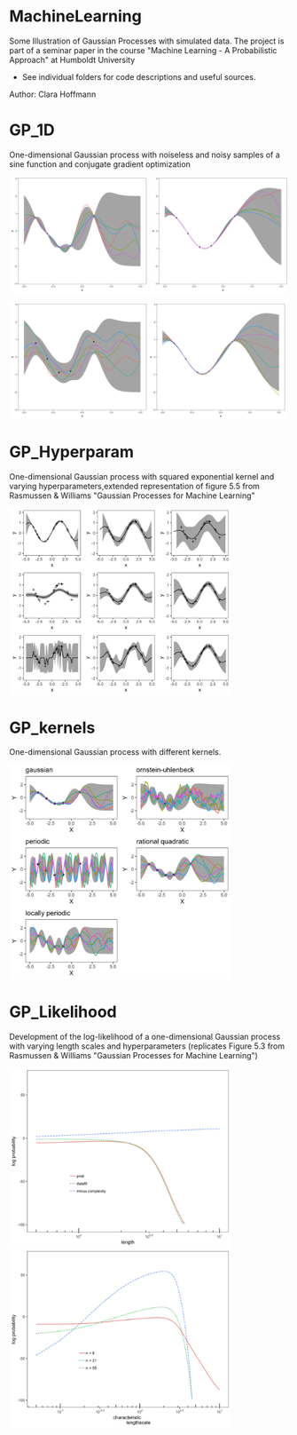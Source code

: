# MachineLearning
Some Illustration of Gaussian Processes with simulated data. The project is part of a seminar paper in the course "Machine Learning - A Probabilistic Approach" at Humboldt University
- See individual folders for code descriptions and useful sources.

Author: Clara Hoffmann

# GP_1D

One-dimensional Gaussian process with noiseless and noisy samples of a sine function and conjugate gradient optimization

<img src="GP_1D/gpnoerror.jpg" width="250"> <img src="GP_1D/gpnoerror_opt.jpg" width="250"> 

<img src="GP_1D/gperror.jpg" width="250"><img src="GP_1D/gperror_opt.jpg" width="250">

# GP_Hyperparam

One-dimensional Gaussian process with squared exponential kernel and varying hyperparameters,extended representation of figure 5.5 from Rasmussen \& Williams "Gaussian Processes for Machine Learning"

<img src="GP_Hyperparam/noisyhyper.jpg" width="400"> 

# GP_kernels

One-dimensional Gaussian process with different kernels.

<img src="GP_Kernels/gp_kernels.jpg" width="400">

# GP_Likelihood

Development of the log-likelihood of a one-dimensional Gaussian process with varying length scales and hyperparameters (replicates Figure 5.3 from Rasmussen \& Williams "Gaussian Processes for Machine Learning")

<img src="GP_Likelihood/Rasmussen53a.jpg" width="400"> 

<img src="GP_Likelihood/Rasmussen53b.jpg" width="400">
